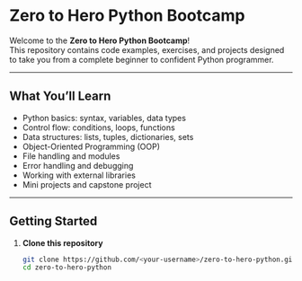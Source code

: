 # Zero to Hero Python Bootcamp

Welcome to the **Zero to Hero Python Bootcamp**!  
This repository contains code examples, exercises, and projects designed to take you from a complete beginner to confident Python programmer.

---

## What You’ll Learn
- Python basics: syntax, variables, data types  
- Control flow: conditions, loops, functions  
- Data structures: lists, tuples, dictionaries, sets  
- Object-Oriented Programming (OOP)  
- File handling and modules  
- Error handling and debugging  
- Working with external libraries  
- Mini projects and capstone project  

---

## Getting Started
1. **Clone this repository**  
   ```bash
   git clone https://github.com/<your-username>/zero-to-hero-python.git
   cd zero-to-hero-python
